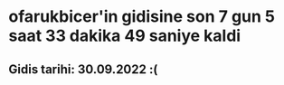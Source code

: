 # ofarukbicer'in gidisine son 7 gun 5 saat 33 dakika 49 saniye kaldi

## Gidis tarihi: 30.09.2022 :(